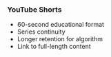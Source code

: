 ### YouTube Shorts

- 60-second educational format
- Series continuity
- Longer retention for algorithm
- Link to full-length content
